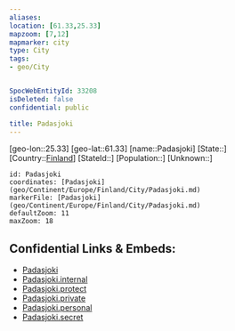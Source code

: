 ```yaml
---
aliases: 
location: [61.33,25.33]
mapzoom: [7,12] 
mapmarker: city 
type: City
tags:
- geo/City


SpocWebEntityId: 33208
isDeleted: false
confidential: public

title: Padasjoki
---
```

[geo-lon::25.33]
[geo-lat::61.33]
[name::Padasjoki]
[State::]
[Country::[Finland](geo/Continent/Europe/Finland.md)]
[StateId::]
[Population::]
[Unknown::]


```leaflet
id: Padasjoki
coordinates: [Padasjoki](geo/Continent/Europe/Finland/City/Padasjoki.md)
markerFile: [Padasjoki](geo/Continent/Europe/Finland/City/Padasjoki.md)
defaultZoom: 11 
maxZoom: 18
```


## Confidential Links & Embeds: 
- [Padasjoki](../../../../../../_public/geo/Continent/Europe/Finland/City/Padasjoki.md) 
- [Padasjoki.internal](../../../../../../_internal/geo/Continent/Europe/Finland/City/Padasjoki.internal.md) 
- [Padasjoki.protect](../../../../../../_protect/geo/Continent/Europe/Finland/City/Padasjoki.protect.md) 
- [Padasjoki.private](../../../../../../_private/geo/Continent/Europe/Finland/City/Padasjoki.private.md) 
- [Padasjoki.personal](../../../../../../_personal/geo/Continent/Europe/Finland/City/Padasjoki.personal.md) 
- [Padasjoki.secret](../../../../../../_secret/geo/Continent/Europe/Finland/City/Padasjoki.secret.md) 
